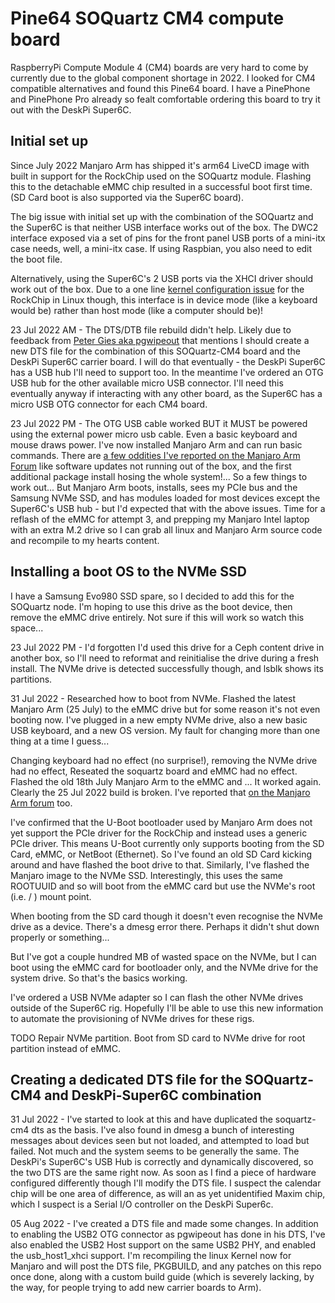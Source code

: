 # Pine64 SOQuartz CM4 compute board

RaspberryPi Compute Module 4 (CM4) boards are very hard to come by currently
due to the global component shortage in 2022. I looked for CM4 compatible
alternatives and found this Pine64 board. I have a PinePhone and PinePhone Pro
already so fealt comfortable ordering this board to try it out with the
DeskPi Super6C.

## Initial set up

Since July 2022 Manjaro Arm has shipped it's arm64 LiveCD image with built in support
for the RockChip used on the SOQuartz module. Flashing this to the detachable eMMC chip
resulted in a successful boot first time. (SD Card boot is also supported via the Super6C board).

The big issue with initial set up with the combination of the SOQuartz and the Super6C is that
neither USB interface works out of the box. The DWC2 interface exposed via a set of pins for
the front panel USB ports of a mini-itx case needs, well, a mini-itx case. If using Raspbian,
you also need to edit the boot file.

Alternatively, using the Super6C's 2 USB ports via the XHCI driver should work out of the box.
Due to a one line
[kernel configuration issue](https://lore.kernel.org/all/CAMdYzYqRcrawKc-GsTgwnPuJBJoKTn9Arfpj_Vjnt+3DeT7k9w@mail.gmail.com/T/) 
for the RockChip in Linux though, this interface is
in device mode (like a keyboard would be) rather than host mode (like a computer should be)!

23 Jul 2022 AM - The DTS/DTB file rebuild didn't help. Likely due to feedback from 
[Peter Gies aka pgwipeout](https://github.com/geerlingguy/raspberry-pi-pcie-devices/issues/336#issuecomment-1191700612)
that mentions I should create a new DTS file for the combination of this SOQuartz-CM4 board and
the DeskPi Super6C carrier board. I will do that eventually - the DeskPi Super6C has a USB hub
I'll need to support too. In the meantime I've ordered an OTG USB hub for the other
available micro USB connector. I'll need this eventually anyway if interacting with any other
board, as the Super6C has a micro USB OTG connector for each CM4 board.

23 Jul 2022 PM - The OTG USB cable worked BUT it MUST be powered using the external power micro usb cable.
Even a basic keyboard and mouse draws power. I've now installed Manjaro Arm and can run basic commands.
There are 
[a few oddities I've reported on the Manjaro Arm Forum](https://forum.manjaro.org/t/manjaro-arm-on-the-pine64-soquartz-cm4-with-deskpi-super6c-carrier-board/117445)
like software updates not running out of the box, and the first additional package install
hosing the whole system!... So a few things to work out...
But Manjaro Arm boots, installs, sees my PCIe bus and the Samsung NVMe SSD, and has modules
loaded for most devices except the Super6C's USB hub - but I'd expected that with the above
issues. Time for a reflash of the eMMC for attempt 3, and prepping my Manjaro Intel laptop
with an extra M.2 drive so I can grab all linux and Manjaro Arm source code and recompile
to my hearts content.

## Installing a boot OS to the NVMe SSD

I have a Samsung Evo980 SSD spare, so I decided to add this for the SOQuartz node. I'm hoping
to use this drive as the boot device, then remove the eMMC drive entirely. Not sure if this
will work so watch this space...

23 Jul 2022 PM - I'd forgotten I'd used this drive for a Ceph content drive in another box, so
I'll need to reformat and reinitialise the drive during a fresh install. The NVMe drive is
detected successfully though, and lsblk shows its partitions.

31 Jul 2022 - Researched how to boot from NVMe. Flashed the latest Manjaro Arm (25 July) to
the eMMC drive but for some reason it's not even booting now. I've plugged in a new empty
NVMe drive, also a new basic USB keyboard, and a new OS version. My fault for changing more
than one thing at a time I guess... 

Changing keyboard had no effect (no surprise!), removing
the NVMe drive had no effect, Reseated the soquartz board and eMMC had no effect. Flashed
the old 18th July Manjaro Arm to the eMMC and ... It worked again. Clearly the 25 Jul 2022
build is broken. I've reported that 
[on the Manjaro Arm forum](https://forum.manjaro.org/t/manjaro-arm-on-the-pine64-soquartz-cm4-with-deskpi-super6c-carrier-board/117445/5?u=adamfowleruk)
too.

I've confirmed that the U-Boot bootloader used by Manjaro Arm does not yet support the
PCIe driver for the RockChip and instead uses a generic PCIe driver. This means U-Boot
currently only supports booting from the SD Card, eMMC, or NetBoot (Ethernet). So I've
found an old SD Card kicking around and have flashed the boot drive to that. Similarly,
I've flashed the Manjaro image to the NVMe SSD. Interestingly, this uses the same
ROOTUUID and so will boot from the eMMC card but use the NVMe's root (i.e. / ) mount point.

When booting from the SD card though it doesn't even recognise the NVMe drive as a device.
There's a dmesg error there. Perhaps it didn't shut down properly or something...

But I've got a couple hundred MB of wasted space on the NVMe, but I can boot using the eMMC
card for bootloader only, and the NVMe drive for the system drive. So that's the basics working.

I've ordered a USB NVMe adapter so I can flash the other NVMe drives outside of the Super6C rig.
Hopefully I'll be able to use this new information to automate the provisioning of NVMe
drives for these rigs.

TODO Repair NVMe partition. Boot from SD card to NVMe drive for root partition instead of eMMC.

## Creating a dedicated DTS file for the SOQuartz-CM4 and DeskPi-Super6C combination

31 Jul 2022 - I've started to look at this and have duplicated the soquartz-cm4 dts as the basis.
I've also found in dmesg a bunch of interesting messages about devices seen but not loaded,
and attempted to load but failed. Not much and the system seems to be generally the same.
The DeskPi's Super6C's USB Hub is correctly and dynamically discovered, so the two DTS are
the same right now. As soon as I find a piece of hardware configured differently though I'll
modify the DTS file. I suspect the calendar chip will be one area of difference, as will an
as yet unidentified Maxim chip, which I suspect is a Serial I/O controller on the DeskPi
Super6c.

05 Aug 2022 - I've created a DTS file and made some changes. In addition to enabling the
USB2 OTG connector as pgwipeout has done in his DTS, I've also enabled the USB2 Host
support on the same USB2 PHY, and enabled the usb_host1_xhci support. I'm recompiling
the linux Kernel now for Manjaro and will post the DTS file, PKGBUILD, and any patches
on this repo once done, along with a custom build guide (which is severely lacking,
by the way, for people trying to add new carrier boards to Arm).